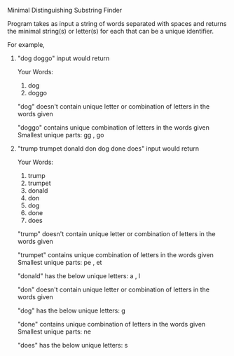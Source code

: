 Minimal Distinguishing Substring Finder

Program takes as input a string of words separated with spaces and returns the minimal string(s) or letter(s) for each that can be a unique identifier.

For example,


1. "dog doggo" input would return

    Your Words:

    1) dog
    2) doggo

    "dog" doesn't contain unique letter or combination of letters in the words given

    "doggo" contains unique combination of letters in the words given
    Smallest unique parts:
    gg , go

2. "trump trumpet donald don dog done does" input would return


    Your Words:

    1) trump
    2) trumpet
    3) donald
    4) don
    5) dog
    6) done
    7) does

    "trump" doesn't contain unique letter or combination of letters in the words given

    "trumpet" contains unique combination of letters in the words given
    Smallest unique parts:
    pe , et

    "donald" has the below unique letters:
    a , l

    "don" doesn't contain unique letter or combination of letters in the words given

    "dog" has the below unique letters:
    g 

    "done" contains unique combination of letters in the words given
    Smallest unique parts:
    ne 

    "does" has the below unique letters:
    s 